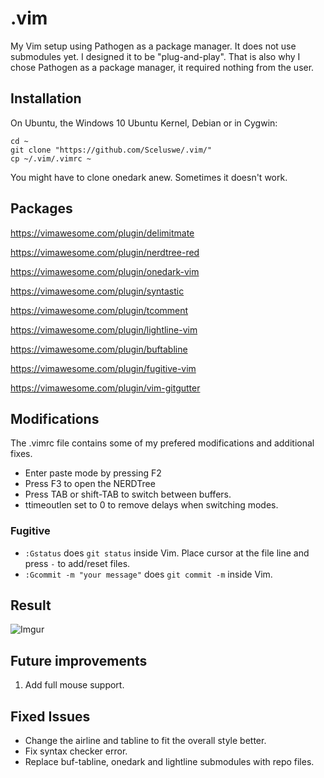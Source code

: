 # .vim
My Vim setup using Pathogen as a package manager. It does not use submodules yet. I designed it to be "plug-and-play". That is also why I chose Pathogen as a package manager, it required nothing from the user. 


## Installation
On Ubuntu, the Windows 10 Ubuntu Kernel, Debian or in Cygwin:

```
cd ~
git clone "https://github.com/Sceluswe/.vim/"
cp ~/.vim/.vimrc ~
```

You might have to clone onedark anew. Sometimes it doesn't work.


## Packages
https://vimawesome.com/plugin/delimitmate

https://vimawesome.com/plugin/nerdtree-red

https://vimawesome.com/plugin/onedark-vim

https://vimawesome.com/plugin/syntastic

https://vimawesome.com/plugin/tcomment

https://vimawesome.com/plugin/lightline-vim

https://vimawesome.com/plugin/buftabline

https://vimawesome.com/plugin/fugitive-vim

https://vimawesome.com/plugin/vim-gitgutter




## Modifications
The .vimrc file contains some of my prefered modifications and additional fixes.

- Enter paste mode by pressing F2
- Press F3 to open the NERDTree
- Press TAB or shift-TAB to switch between buffers.
- ttimeoutlen set to 0 to remove delays when switching modes.

### Fugitive
- `:Gstatus` does `git status` inside Vim. Place cursor at the file line and press `-` to add/reset files.
- `:Gcommit -m "your message"` does `git commit -m` inside Vim.


## Result
![Imgur](https://i.imgur.com/24sEy7D.png)

## Future improvements
1. Add full mouse support.

## Fixed Issues
- Change the airline and tabline to fit the overall style better.
- Fix syntax checker error.
- Replace buf-tabline, onedark and lightline submodules with repo files.
